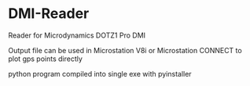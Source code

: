 # DMI-Reader
Reader for Microdynamics DOTZ1 Pro DMI

Output file can be used in Microstation V8i or Microstation CONNECT to plot gps points directly

python program compiled into single exe with pyinstaller
